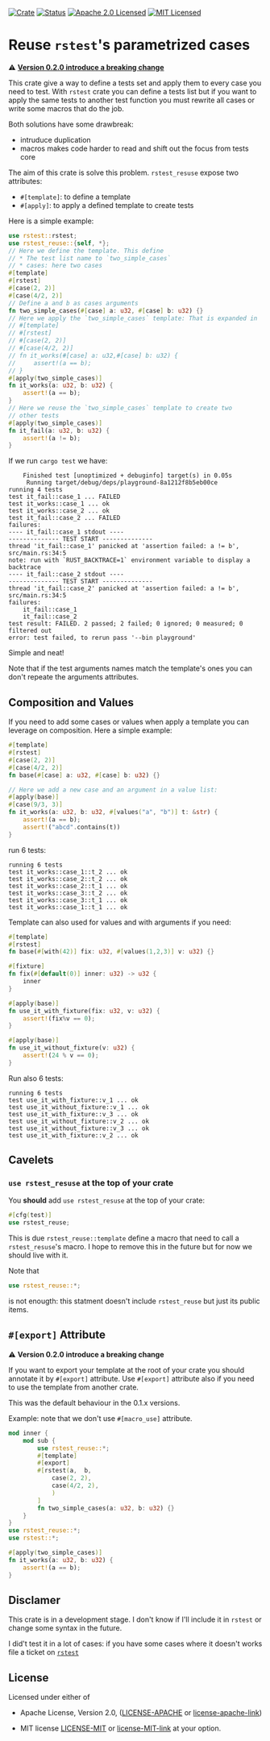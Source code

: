 [![Crate][crate-image]][crate-link]
[![Status][test-action-image]][test-action-link]
[![Apache 2.0 Licensed][license-apache-image]][license-apache-link]
[![MIT Licensed][license-mit-image]][license-mit-link]
 
# Reuse `rstest`'s parametrized cases

:warning: [**Version 0.2.0 introduce a breaking change**](#export-attribute)

This crate give a way to define a tests set and apply them to every case you need to
test. With `rstest` crate you can define a tests list but if you want to apply the same tests
to another test function you must rewrite all cases or write some macros that do the job.

Both solutions have some drawbreak:
- intruduce duplication
- macros makes code harder to read and shift out the focus from tests core

The aim of this crate is solve this problem. `rstest_resuse` expose two attributes:
- `#[template]`: to define a template
- `#[apply]`: to apply a defined template to create tests

Here is a simple example:

```rust
use rstest::rstest;
use rstest_reuse::{self, *};
// Here we define the template. This define
// * The test list name to `two_simple_cases`
// * cases: here two cases
#[template]
#[rstest]
#[case(2, 2)]
#[case(4/2, 2)]
// Define a and b as cases arguments
fn two_simple_cases(#[case] a: u32, #[case] b: u32) {}
// Here we apply the `two_simple_cases` template: That is expanded in
// #[template]
// #[rstest]
// #[case(2, 2)]
// #[case(4/2, 2)]
// fn it_works(#[case] a: u32,#[case] b: u32) {
//     assert!(a == b);
// }
#[apply(two_simple_cases)]
fn it_works(a: u32, b: u32) {
    assert!(a == b);
}
// Here we reuse the `two_simple_cases` template to create two 
// other tests
#[apply(two_simple_cases)]
fn it_fail(a: u32, b: u32) {
    assert!(a != b);
}
```

If we run `cargo test` we have:

```text
    Finished test [unoptimized + debuginfo] target(s) in 0.05s
     Running target/debug/deps/playground-8a1212f8b5eb00ce
running 4 tests
test it_fail::case_1 ... FAILED
test it_works::case_1 ... ok
test it_works::case_2 ... ok
test it_fail::case_2 ... FAILED
failures:
---- it_fail::case_1 stdout ----
-------------- TEST START --------------
thread 'it_fail::case_1' panicked at 'assertion failed: a != b', src/main.rs:34:5
note: run with `RUST_BACKTRACE=1` environment variable to display a backtrace
---- it_fail::case_2 stdout ----
-------------- TEST START --------------
thread 'it_fail::case_2' panicked at 'assertion failed: a != b', src/main.rs:34:5
failures:
    it_fail::case_1
    it_fail::case_2
test result: FAILED. 2 passed; 2 failed; 0 ignored; 0 measured; 0 filtered out
error: test failed, to rerun pass '--bin playground'
```

Simple and neat!

Note that if the test arguments names match the template's ones you can don't 
repeate the arguments attributes.

## Composition and Values

If you need to add some cases or values when apply a template you can leverage on
composition. Here a simple example:

```rust
#[template]
#[rstest]
#[case(2, 2)]
#[case(4/2, 2)]
fn base(#[case] a: u32, #[case] b: u32) {}

// Here we add a new case and an argument in a value list:
#[apply(base)]
#[case(9/3, 3)]
fn it_works(a: u32, b: u32, #[values("a", "b")] t: &str) {
    assert!(a == b);
    assert!("abcd".contains(t))
}
```

run 6 tests:

```
running 6 tests
test it_works::case_1::t_2 ... ok
test it_works::case_2::t_2 ... ok
test it_works::case_2::t_1 ... ok
test it_works::case_3::t_2 ... ok
test it_works::case_3::t_1 ... ok
test it_works::case_1::t_1 ... ok
```

Template can also used for values and with arguments if you need:

```rust
#[template]
#[rstest]
fn base(#[with(42)] fix: u32, #[values(1,2,3)] v: u32) {}

#[fixture]
fn fix(#[default(0)] inner: u32) -> u32 {
    inner
}

#[apply(base)]
fn use_it_with_fixture(fix: u32, v: u32) {
    assert!(fix%v == 0);
}

#[apply(base)]
fn use_it_without_fixture(v: u32) {
    assert!(24 % v == 0);
}
```

Run also 6 tests:

```
running 6 tests
test use_it_with_fixture::v_1 ... ok
test use_it_without_fixture::v_1 ... ok
test use_it_with_fixture::v_3 ... ok
test use_it_without_fixture::v_2 ... ok
test use_it_without_fixture::v_3 ... ok
test use_it_with_fixture::v_2 ... ok
```

## Cavelets

### `use rstest_resuse` at the top of your crate
You **should** add `use rstest_resuse` at the top of your crate:

```rust
#[cfg(test)]
use rstest_reuse;
```

This is due `rstest_reuse::template` define a macro that need to call a `rstest_resuse`'s macro.
I hope to remove this in the future but for now we should live with it.

Note that

```rust
use rstest_reuse::*;
```
is not enougth: this statment doesn't include `rstest_reuse` but just its public items.

## `#[export]` Attribute

:warning: **Version 0.2.0 introduce a breaking change**

If you want to export your template at the root of your crate you should annotate it by 
`#[export]` attribute. Use `#[export]` attribute also if you need to use the
template from another crate.

This was the default behaviour in the 0.1.x versions.

Example: note that we don't use `#[macro_use]` attribute.

```rust
mod inner {
    mod sub {
        use rstest_reuse::*;
        #[template]
        #[export]
        #[rstest(a,  b,
            case(2, 2),
            case(4/2, 2),
            )
        ]
        fn two_simple_cases(a: u32, b: u32) {}
    }
}
use rstest_reuse::*;
use rstest::*;

#[apply(two_simple_cases)]
fn it_works(a: u32, b: u32) {
    assert!(a == b);
}
```

## Disclamer

This crate is in a development stage. I don't know if I'll include it in `rstest` or change some syntax in the future.

I did't test it in a lot of cases: if you have some cases where it doesn't works file a ticket on [`rstest`][rstest-link]


## License

Licensed under either of

* Apache License, Version 2.0, ([LICENSE-APACHE](LICENSE-APACHE) or
[license-apache-link])

* MIT license [LICENSE-MIT](LICENSE-MIT) or [license-MIT-link]
at your option.

[//]: # (links)

[crate-image]: https://img.shields.io/crates/v/rstest_reuse.svg
[crate-link]: https://crates.io/crates/rstest_reuse
[test-action-image]: https://github.com/la10736/rstest/workflows/Test/badge.svg
[test-action-link]: https://github.com/la10736/rstest/actions?query=workflow:Test
[license-apache-image]: https://img.shields.io/badge/license-Apache2.0-blue.svg
[license-mit-image]: https://img.shields.io/badge/license-MIT-blue.svg
[license-apache-link]: http://www.apache.org/licenses/LICENSE-2.0
[license-MIT-link]: http://opensource.org/licenses/MIT
[rstest-link]: https://github.com/la10736/rstest
